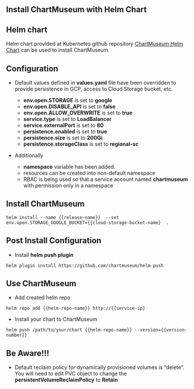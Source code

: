 ## Install ChartMuseum with Helm Chart

## Helm chart

Helm chart provided at Kubernetes github repository [ChartMuseum Helm Chart](https://github.com/kubernetes/charts/tree/master/stable/chartmuseum) can be used to install ChartMuseum.

## Configuration

* Default values defined in __values.yaml__ file have been overridden to provide persistence in GCP, access to Cloud Storage bucket, etc.

    * __env.open.STORAGE__ is set to __google__
    * __env.open.DISABLE_API__ is set to __false__
    * __env.open.ALLOW_OVERWRITE__ is set to __true__
    * __service.type__ is set to __LoadBalancer__
    * __service.externalPort__ is set to __80__
    * __persistence.enabled__ is set to __true__
    * __persistence.size__ is set to __200Gi__
    * __persistence.storageClass__ is set to __regional-sc__ 

* Additionally

    * __namespace__ variable has been added.
    * resources can be created into non-default namespace 
    * RBAC is being used so that a service account named __chartmuseum__ with permission only in a namespace 

## Install ChartMuseum

```
helm install --name {{release-name}}  --set env.open.STORAGE_GOOGLE_BUCKET={{cloud-storage-bucket-name}  .
```

## Post Install Configuration

* Install __helm push plugin__

```
helm plugin install https://github.com/chartmuseum/helm-push
```

## Use ChartMuseum

* Add created helm repo 

```
helm repo add {{helm-repo-name}} http://{{service-ip}
```

* Install your chart to ChartMuseum

```
helm push /path/to/your/chart {{helm-repo-name}} --version={{version-number}}
```

## Be Aware!!!

*  Default reclaim policy for dynamically provisioned volumes is “delete”. You will need to edit PVC object to change the __persistentVolumeReclaimPolicy__ to __Retain__
